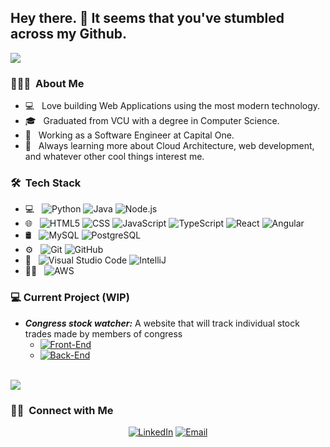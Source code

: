 <h2> Hey there. 👋 It seems that you've stumbled across my Github.</h2>
<img src="https://user-images.githubusercontent.com/42748760/148127580-cdbe2646-25e6-497f-959f-42da905864fd.gif"/>

<h3> 👨🏻‍💻 &nbsp;About Me </h3>

- 💻 &nbsp; Love building Web Applications using the most modern technology.
- 🎓 &nbsp; Graduated from VCU with a degree in Computer Science.
- 💼 &nbsp; Working as a Software Engineer at Capital One.
- 🌱 &nbsp; Always learning more about Cloud Architecture, web development, and whatever other cool things interest me.

<h3> 🛠 &nbsp;Tech Stack</h3>

- 💻 &nbsp;
  ![Python](https://img.shields.io/badge/-Python-333333?style=flat&logo=python)
  ![Java](https://img.shields.io/badge/-Java-333333?style=flat&logo=Java&logoColor=007396)
  ![Node.js](https://img.shields.io/badge/-Node.js-333333?style=flat&logo=node.js)
- 🌐 &nbsp;
  ![HTML5](https://img.shields.io/badge/-HTML5-333333?style=flat&logo=HTML5)
  ![CSS](https://img.shields.io/badge/-CSS-333333?style=flat&logo=CSS3&logoColor=1572B6)
  ![JavaScript](https://img.shields.io/badge/-JavaScript-333333?style=flat&logo=javascript)
  ![TypeScript](https://img.shields.io/badge/-TypeScript-333333?style=flat&logo=typescript)
  ![React](https://img.shields.io/badge/-React-333333?style=flat&logo=react)
  ![Angular](https://img.shields.io/badge/-Angular-333333?style=flat&logo=angular)
- 🛢 &nbsp;
  ![MySQL](https://img.shields.io/badge/-MySQL-333333?style=flat&logo=mysql)
  ![PostgreSQL](https://img.shields.io/badge/-PostgreSQL-333333?style=flat&logo=postgresql)
- ⚙️ &nbsp;
  ![Git](https://img.shields.io/badge/-Git-333333?style=flat&logo=git)
  ![GitHub](https://img.shields.io/badge/-GitHub-333333?style=flat&logo=github)
- 🔧 &nbsp;
  ![Visual Studio Code](https://img.shields.io/badge/-Visual%20Studio%20Code-333333?style=flat&logo=visual-studio-code&logoColor=007ACC)
  ![IntelliJ](https://img.shields.io/badge/-IntelliJ-333333?style=flat&logo=intellij)
- 👨‍💻 &nbsp;
  ![AWS](https://img.shields.io/badge/-AWS-333333?style=flat&logo=amazon&logoColor=007ACC)

<h3>💻  Current Project (WIP) </h3>

- ___Congress stock watcher:___ A website that will track individual stock trades made by members of congress
  - <a href='https://github.com/seanyboy271/congress-trades'>![Front-End](https://img.shields.io/badge/-FrontEnd-333333?style=flat&logo=react)</a>
  - <a href='https://github.com/seanyboy271/congress-trades-service'>![Back-End](https://img.shields.io/badge/-BackEnd-333333?style=flat&logo=node.js)</a>


<br/>

<a href="https://github.com/seanyboy271">
  <img src="https://github-readme-stats.vercel.app/api/top-langs/?username=seanyboy271&exclude_repo=CovidHacksProject,Perceptron,Database-Theory-Semester-Project,FitBit-Heart-Rate-Monitor"/>
</a>

<br/>

<h3> 🤝🏻 &nbsp;Connect with Me </h3>

<p align="center">
<a href="https://www.linkedin.com/in/sea-kotrola/"><img alt="LinkedIn" src="https://img.shields.io/badge/LinkedIn-Sean%20Kotrola-blue?style=flat-square&logo=linkedin"></a>
<a href="mailto:sean.kotrola@gmail.com"><img alt="Email" src="https://img.shields.io/badge/Gmail-Sean%20Kotrola-blue?style=flat-square&logo=gmail"></a>
</p>
